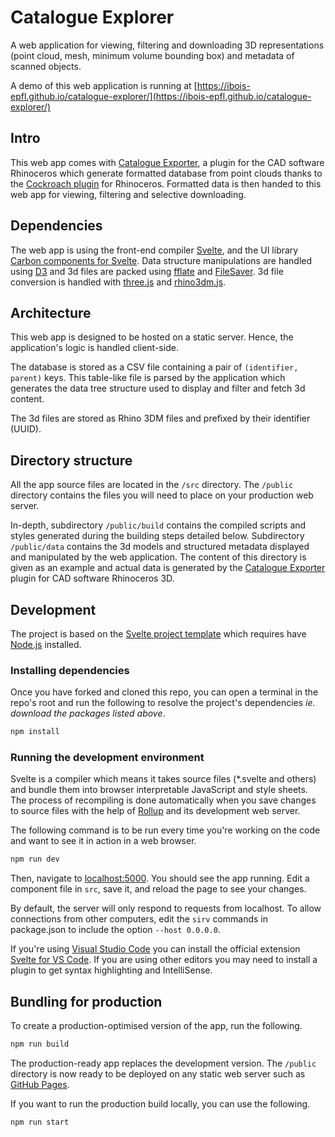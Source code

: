 <!-- 
@author: Aymeric Broyet
@date: 20210921
 -->
# Catalogue Explorer

A web application for viewing, filtering and downloading 3D representations (point cloud, mesh, minimum volume bounding box) and metadata of scanned objects.

A demo of this web application is running at [https://ibois-epfl.github.io/catalogue-explorer/](https://ibois-epfl.github.io/catalogue-explorer/)

## Intro

This web app comes with [Catalogue Exporter](https://github.com/ibois-epfl/catalogue-exporter), a plugin for the CAD software Rhinoceros which generate formatted database from point clouds thanks to the [Cockroach plugin](https://github.com/9and3/Cockroach) for Rhinoceros. Formatted data is then handed to this web app for viewing, filtering and selective downloading.

## Dependencies

The web app is using the front-end compiler [Svelte](https://svelte.dev), and the UI library [Carbon components for Svelte](https://github.com/carbon-design-system/carbon-components-svelte).
Data structure manipulations are handled using [D3](https://github.com/d3/d3/) and 3d files are packed using [fflate](https://github.com/101arrowz/fflate) and [FileSaver](https://github.com/eligrey/FileSaver.js/). 3d file conversion is handled with [three.js](https://threejs.org/) and [rhino3dm.js](https://github.com/mcneel/rhino3dm).

## Architecture

This web app is designed to be hosted on a static server. Hence, the application's logic is handled client-side.

The database is stored as a CSV file containing a pair of `(identifier, parent)` keys. This table-like file is parsed by the application which generates the data tree structure used to display and filter and fetch 3d content.

The 3d files are stored as Rhino 3DM files and prefixed by their identifier (UUID).

## Directory structure

All the app source files are located in the `/src` directory. The `/public` directory contains the files you will need to place on your production web server.

In-depth, subdirectory `/public/build` contains the compiled scripts and styles generated during the building steps detailed below. Subdirectory `/public/data` contains the 3d models and structured metadata displayed and manipulated by the web application. The content of this directory is given as an example and actual data is generated by the [Catalogue Exporter](https://github.com/ibois-epfl/catalogue-exporter) plugin for CAD software Rhinoceros 3D.

## Development

The project is based on the [Svelte project template](https://github.com/sveltejs/template) which requires have [Node.js](https://nodejs.org/) installed.

### Installing dependencies

Once you have forked and cloned this repo, you can open a terminal in the repo's root and run the following to resolve the project's dependencies _ie. download the packages listed above_.

```bash
npm install
```

### Running the development environment

Svelte is a compiler which means it takes source files (\*.svelte and others) and bundle them into browser interpretable JavaScript and style sheets. The process of recompiling is done automatically when you save changes to source files with the help of [Rollup](https://rollupjs.org) and its development web server.

The following command is to be run every time you're working on the code and want to see it in action in a web browser.

```bash
npm run dev
```

Then, navigate to [localhost:5000](http://localhost:5000). You should see the app running. Edit a component file in `src`, save it, and reload the page to see your changes.

By default, the server will only respond to requests from localhost. To allow connections from other computers, edit the `sirv` commands in package.json to include the option `--host 0.0.0.0`.

If you're using [Visual Studio Code](https://code.visualstudio.com/) you can install the official extension [Svelte for VS Code](https://marketplace.visualstudio.com/items?itemName=svelte.svelte-vscode). If you are using other editors you may need to install a plugin to get syntax highlighting and IntelliSense.

## Bundling for production

To create a production-optimised version of the app, run the following.

```bash
npm run build
```

The production-ready app replaces the development version. The `/public` directory is now ready to be deployed on any static web server such as [GitHub Pages](https://pages.github.com/).

If you want to run the production build locally, you can use the following.

```bash
npm run start
```
